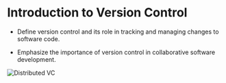 # Introduction to Version Control

- Define version control and its role in tracking and managing changes to software code.

- Emphasize the importance of version control in collaborative software development.

![Distributed VC](https://i.ytimg.com/vi/MAoAY1wYJuE/maxresdefault.jpg)